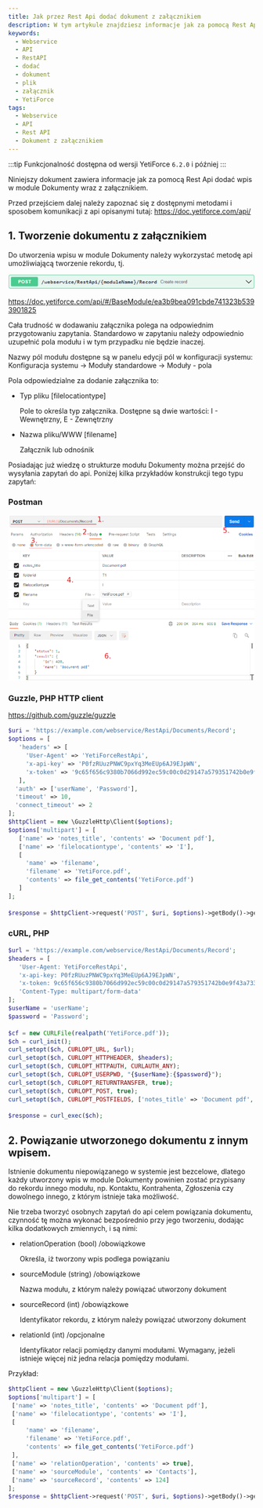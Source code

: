 ```yaml
---
title: Jak przez Rest Api dodać dokument z załącznikiem
description: W tym artykule znajdziesz informacje jak za pomocą Rest Api dodać wpis w module Dokumenty wraz z załącznikiem
keywords:
  - Webservice
  - API
  - RestAPI
  - dodać
  - dokument
  - plik
  - załącznik
  - YetiForce
tags:
  - Webservice
  - API
  - Rest API
  - Dokument z załącznikiem
---
```


:::tip Funkcjonalność dostępna od wersji YetiForce `6.2.0` i później
:::

Niniejszy dokument zawiera informacje jak za pomocą Rest Api dodać wpis w module Dokumenty wraz z załącznikiem.

Przed przejściem dalej należy zapoznać się z dostępnymi metodami i sposobem komunikacji z api opisanymi tutaj: https://doc.yetiforce.com/api/

## 1. Tworzenie dokumentu z załącznikiem

Do utworzenia wpisu w module Dokumenty należy wykorzystać metodę api umożliwiającą tworzenie rekordu, tj.

![create-record](create-record.png)

https://doc.yetiforce.com/api/#/BaseModule/ea3b9bea091cbde741323b5393901825

Cała trudność w dodawaniu załącznika polega na odpowiednim przygotowaniu zapytania. Standardowo w zapytaniu należy odpowiednio uzupełnić pola modułu i w tym przypadku nie będzie inaczej.

Nazwy pól modułu dostępne są w panelu edycji pól w konfiguracji systemu: Konfiguracja systemu -> Moduły standardowe -> Moduły - pola

Pola odpowiedzialne za dodanie załącznika to:

- Typ pliku [filelocationtype]

  Pole to określa typ załącznika. Dostępne są dwie wartości: I - Wewnętrzny, E - Zewnętrzny

- Nazwa pliku/WWW [filename]

  Załącznik lub odnośnik

Posiadając już wiedzę o strukturze modułu Dokumenty można przejść do wysyłania zapytań do api. Poniżej kilka przykładów konstrukcji tego typu zapytań:

### Postman

![create record Postman](create-record-PostmanApiDoc2.png)

### Guzzle, PHP HTTP client

https://github.com/guzzle/guzzle

```php
$uri = 'https://example.com/webservice/RestApi/Documents/Record';
$options = [
   'headers' => [
     'User-Agent' => 'YetiForceRestApi',
     'x-api-key' => 'P0fzRUuzPNWC9pxYq3MeEUp6AJ9EJpWN',
     'x-token' => '9c65f656c9380b7066d992ec59c00c0d29147a579351742b0e9f43a73312f5be',
   ],
  'auth' => ['userName', 'Password'],
  'timeout' => 10,
  'connect_timeout' => 2
];
$httpClient = new \GuzzleHttp\Client($options);
$options['multipart'] = [
   ['name' => 'notes_title', 'contents' => 'Document pdf'],
   ['name' => 'filelocationtype', 'contents' => 'I'],
   [
     'name' => 'filename',
     'filename' => 'YetiForce.pdf',
     'contents' => file_get_contents('YetiForce.pdf')
   ]
];

$response = $httpClient->request('POST', $uri, $options)->getBody()->getContents();
```

### cURL, PHP

```php
$url = 'https://example.com/webservice/RestApi/Documents/Record';
$headers = [
   'User-Agent: YetiForceRestApi',
   'x-api-key: P0fzRUuzPNWC9pxYq3MeEUp6AJ9EJpWN',
   'x-token: 9c65f656c9380b7066d992ec59c00c0d29147a579351742b0e9f43a73312f5be',
   'Content-Type: multipart/form-data'
];
$userName = 'userName';
$password = 'Password';

$cf = new CURLFile(realpath('YetiForce.pdf'));
$ch = curl_init();
curl_setopt($ch, CURLOPT_URL, $url);
curl_setopt($ch, CURLOPT_HTTPHEADER, $headers);
curl_setopt($ch, CURLOPT_HTTPAUTH, CURLAUTH_ANY);
curl_setopt($ch, CURLOPT_USERPWD, "{$userName}:{$password}");
curl_setopt($ch, CURLOPT_RETURNTRANSFER, true);
curl_setopt($ch, CURLOPT_POST, true);
curl_setopt($ch, CURLOPT_POSTFIELDS, ['notes_title' => 'Document pdf', 'filelocationtype' => 'I', 'filename' => $cf]);

$response = curl_exec($ch);
```

## 2. Powiązanie utworzonego dokumentu z innym wpisem.

Istnienie dokumentu niepowiązanego w systemie jest bezcelowe, dlatego każdy utworzony wpis w module Dokumenty powinien zostać przypisany do rekordu innego modułu, np. Kontaktu, Kontrahenta, Zgłoszenia czy dowolnego innego, z którym istnieje taka możliwość.

Nie trzeba tworzyć osobnych zapytań do api celem powiązania dokumentu, czynność tę można wykonać bezpośrednio przy jego tworzeniu, dodając kilka dodatkowych zmiennych, i są nimi:

- relationOperation (bool) /obowiązkowe

  Określa, iż tworzony wpis podlega powiązaniu

- sourceModule (string) /obowiązkowe

  Nazwa modułu, z którym należy powiązać utworzony dokument

- sourceRecord (int) /obowiązkowe

  Identyfikator rekordu, z którym należy powiązać utworzony dokument

- relationId (int) /opcjonalne

  Identyfikator relacji pomiędzy danymi modułami. Wymagany, jeżeli istnieje więcej niż jedna relacja pomiędzy modułami.

Przykład:

```php
$httpClient = new \GuzzleHttp\Client($options);
$options['multipart'] = [
 ['name' => 'notes_title', 'contents' => 'Document pdf'],
 ['name' => 'filelocationtype', 'contents' => 'I'],
 [
     'name' => 'filename',
     'filename' => 'YetiForce.pdf',
     'contents' => file_get_contents('YetiForce.pdf')
 ],
 ['name' => 'relationOperation', 'contents' => true],
 ['name' => 'sourceModule', 'contents' => 'Contacts'],
 ['name' => 'sourceRecord', 'contents' => 124]
];
$response = $httpClient->request('POST', $uri, $options)->getBody()->getContents();
```
